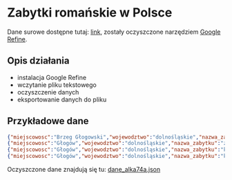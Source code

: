 Zabytki romańskie w Polsce
==========================

Dane surowe dostępne tutaj: [link](http://pl.wikipedia.org/wiki/Zabytki_roma%C5%84skie_w_Polsce), zostały oczyszczone narzędziem [Google Refine](http://code.google.com/p/google-refine/). 

## Opis działania

- instalacja Google Refine
- wczytanie pliku tekstowego 
- oczyszczenie danych
- eksportowanie danych do pliku

## Przykładowe dane
```json
{"miejscowosc":"Brzeg Głogowski","wojewodztwo":"dolnośląskie","nazwa_zabytku":"Kościół Bożego Ciała","data":"XIII w."}
{"miejscowosc":"Głogów","wojewodztwo":"dolnośląskie","nazwa_zabytku":"zamek książęcy","data":"XIII w."}
{"miejscowosc":"Głogów","wojewodztwo":"dolnośląskie","nazwa_zabytku":"kościół św. Piotra","data":"XII w."}
{"miejscowosc":"Głogów","wojewodztwo":"dolnośląskie","nazwa_zabytku":"kolegiata Wniebowzięcia NMP","data":"XIII w."}
```
Oczyszczone dane znajdują się tu: [dane_alka74a.json](https://github.com/alka74a/data-refine/blob/master/data/json/dane_alka74a.json)
